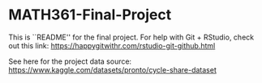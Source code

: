 # MATH361-Final-Project
This is ``README'' for the final project. 
For help with Git + RStudio, check out this link: https://happygitwithr.com/rstudio-git-github.html


See here for the project data source: https://www.kaggle.com/datasets/pronto/cycle-share-dataset

